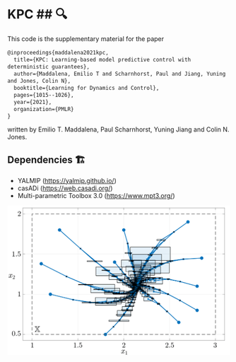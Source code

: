 # KPC ## :mag:

This code is the supplementary material for the paper

```
@inproceedings{maddalena2021kpc,
  title={KPC: Learning-based model predictive control with deterministic guarantees},
  author={Maddalena, Emilio T and Scharnhorst, Paul and Jiang, Yuning and Jones, Colin N},
  booktitle={Learning for Dynamics and Control},
  pages={1015--1026},
  year={2021},
  organization={PMLR}
}
```

written by Emilio T. Maddalena, Paul Scharnhorst, Yuning Jiang and Colin N. Jones.

## Dependencies  :building_construction:

- YALMIP (https://yalmip.github.io/)
- casADi (https://web.casadi.org/)
- Multi-parametric Toolbox 3.0 (https://www.mpt3.org/)

![alt text](https://github.com/emilioMaddalena/KPC/blob/dev/pred.png)
